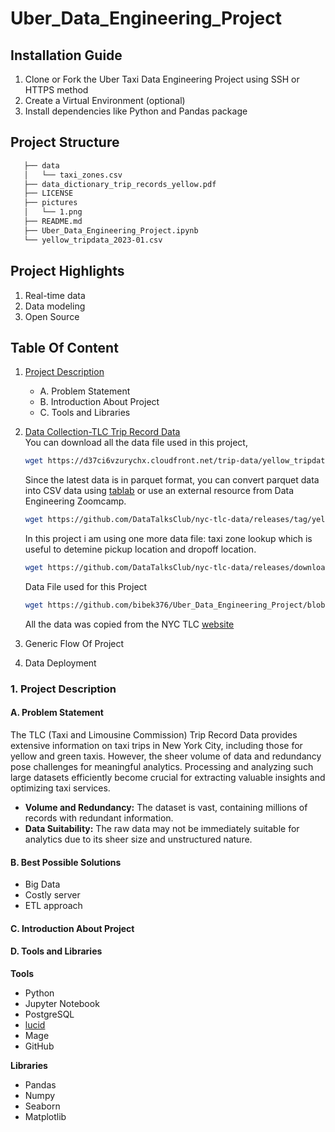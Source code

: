 # Uber_Data_Engineering_Project

## Installation Guide
1. Clone or Fork the Uber Taxi Data Engineering Project using SSH or HTTPS method
2. Create a Virtual Environment (optional)
3. Install dependencies like Python and Pandas package

## Project Structure 
```bash
   ├── data
   │   └── taxi_zones.csv
   ├── data_dictionary_trip_records_yellow.pdf
   ├── LICENSE
   ├── pictures
   │   └── 1.png
   ├── README.md
   ├── Uber_Data_Engineering_Project.ipynb
   └── yellow_tripdata_2023-01.csv
```

## Project Highlights
1. Real-time data
2. Data modeling
3. Open Source

## Table Of Content
1. [Project Description](#1-project-description)<br>
   - A. Problem Statement<br>
   - B. Introduction About Project<br>
   - C. Tools and Libraries
2. [Data Collection-TLC Trip Record Data](https://www.nyc.gov/site/tlc/about/tlc-trip-record-data.page) <br>
    You can download all the data file used in this project, 
    ```bash
    wget https://d37ci6vzurychx.cloudfront.net/trip-data/yellow_tripdata_2023-01.parquet
    ```
    Since the latest data is in parquet format, you can convert parquet data into CSV data using [tablab](https://www.tablab.app/convert/parquet/csv) or use an external resource from Data Engineering Zoomcamp. <br>
    ```bash
    wget https://github.com/DataTalksClub/nyc-tlc-data/releases/tag/yellow
    ```
    In this project i am using one more data file: taxi zone lookup which is useful to detemine pickup location and dropoff location.
   ```bash
   wget https://github.com/DataTalksClub/nyc-tlc-data/releases/download/misc/taxi_zone_lookup.csv
   ```
   Data File used for this Project
   ```bash
   wget https://github.com/bibek376/Uber_Data_Engineering_Project/blob/master/data/taxi_zones.csv
   ```
    All the data was copied from the NYC TLC [website](https://www.nyc.gov/site/tlc/about/tlc-trip-record-data.page)

4. Generic Flow Of Project
5. Data Deployment


### 1. Project Description
#### A. Problem Statement
The TLC (Taxi and Limousine Commission) Trip Record Data provides extensive information on taxi trips in New York City, including those for yellow and green taxis. However, the sheer volume of data and redundancy pose challenges for meaningful analytics. Processing and analyzing such large datasets efficiently become crucial for extracting valuable insights and optimizing taxi services.

- **Volume and Redundancy:** The dataset is vast, containing millions of records with redundant information.
- **Data Suitability:** The raw data may not be immediately suitable for analytics due to its sheer size and unstructured nature.


#### B. Best Possible Solutions
- Big Data 
- Costly server
- ETL approach

#### C. Introduction About Project

#### D. Tools and Libraries
**Tools**<br>
- Python
- Jupyter Notebook
- PostgreSQL
- [lucid](https://lucid.app/users/login#/login)
- Mage
- GitHub

**Libraries**<br>
- Pandas
- Numpy
- Seaborn
- Matplotlib
